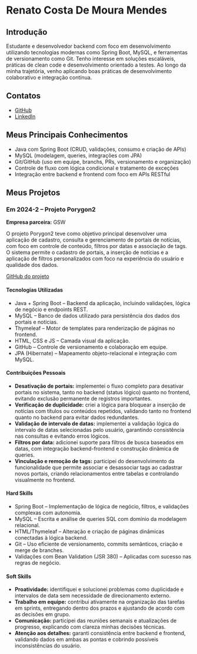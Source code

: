 # Renato Costa De Moura Mendes

## Introdução

Estudante e desenvolvedor backend com foco em desenvolvimento utilizando tecnologias modernas como Spring Boot, MySQL, e ferramentas de versionamento como Git. Tenho interesse em soluções escaláveis, práticas de clean code e desenvolvimento orientado a testes. Ao longo da minha trajetória, venho aplicando boas práticas de desenvolvimento colaborativo e integração contínua.

## Contatos
* [GitHub](https://github.com/RenatoCMMendes)
* [LinkedIn](https://www.linkedin.com/in/renato-mendes-61a6481a4/)

## Meus Principais Conhecimentos

- Java com Spring Boot (CRUD, validações, consumo e criação de APIs)
- MySQL (modelagem, queries, integrações com JPA)
- Git/GitHub (uso em equipe, branchs, PRs, versionamento e organização)
- Controle de fluxo com lógica condicional e tratamento de exceções
- Integração entre backend e frontend com foco em APIs RESTful

## Meus Projetos

### Em 2024-2 – Projeto Porygon2

**Empresa parceira:** GSW

O projeto Porygon2 teve como objetivo principal desenvolver uma aplicação de cadastro, consulta e gerenciamento de portais de notícias, com foco em controle de conteúdo, filtros por datas e associação de tags. O sistema permite o cadastro de portais, a inserção de notícias e a aplicação de filtros personalizados com foco na experiência do usuário e qualidade dos dados.

[GitHub do projeto](https://github.com/PorygonAPI/Porygon2)

#### Tecnologias Utilizadas

- Java + Spring Boot – Backend da aplicação, incluindo validações, lógica de negócio e endpoints REST.
- MySQL – Banco de dados utilizado para persistência dos dados dos portais e notícias.
- Thymeleaf – Motor de templates para renderização de páginas no frontend.
- HTML, CSS e JS – Camada visual da aplicação.
- GitHub – Controle de versionamento e colaboração em equipe.
- JPA (Hibernate) – Mapeamento objeto-relacional e integração com MySQL.

#### Contribuições Pessoais

- **Desativação de portais:** implementei o fluxo completo para desativar portais no sistema, tanto no backend (status lógico) quanto no frontend, evitando exclusão permanente de registros importantes.
- **Verificação de duplicidade:** criei a lógica para bloquear a inserção de notícias com títulos ou conteúdos repetidos, validando tanto no frontend quanto no backend para evitar dados redundantes.
- **Validação de intervalo de datas:** implementei a validação lógica do intervalo de datas selecionadas pelo usuário, garantindo consistência nas consultas e evitando erros lógicos.
- **Filtros por data:** adicionei suporte para filtros de busca baseados em datas, com integração backend-frontend e construção dinâmica de queries.
- **Vinculação e remoção de tags:** participei do desenvolvimento da funcionalidade que permite associar e desassociar tags ao cadastrar novos portais, criando relacionamentos entre tabelas e controlando visualmente no frontend.

#### Hard Skills

- Spring Boot – Implementação de lógica de negócio, filtros, e validações complexas com autonomia.
- MySQL – Escrita e análise de queries SQL com domínio da modelagem relacional.
- HTML/Thymeleaf – Alteração e criação de páginas dinâmicas conectadas à lógica backend.
- Git – Uso eficiente de versionamento, commits semânticos, criação e merge de branches.
- Validações com Bean Validation (JSR 380) – Aplicadas com sucesso nas regras de negócio.

#### Soft Skills

- **Proatividade:** identifiquei e solucionei problemas como duplicidade e intervalos de data sem necessidade de direcionamento externo.
- **Trabalho em equipe:** contribui ativamente na organização das tarefas em sprints, entregando dentro dos prazos e ajustando de acordo com as decisões em grupo.
- **Comunicação:** participei das reuniões semanais e atualizações de progresso, explicando com clareza minhas decisões técnicas.
- **Atenção aos detalhes:** garanti consistência entre backend e frontend, validando dados em ambas as pontas e cobrindo possíveis inconsistências do usuário.
